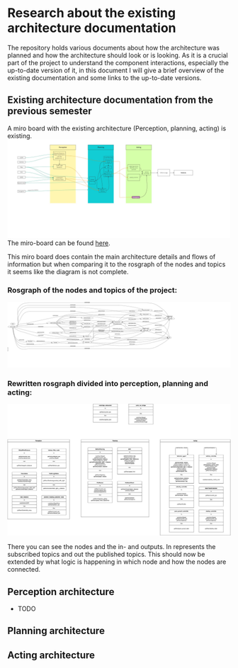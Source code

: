 # Research about the existing architecture documentation
The repository holds various documents about how the architecture was planned and how the architecture should look or is
looking. As it is a crucial part of the project to understand the component interactions, especially the up-to-date
version of it, in this document I will give a brief overview of the existing documentation and some links to the up-to-date versions.

## Existing architecture documentation from the previous semester
A miro board with the existing architecture (Perception, planning, acting) is existing.
![Architecture overview](/doc/assets/overview.jpg)
The miro-board can be found [here](https://miro.com/welcomeonboard/a1F0d1dya2FneWNtbVk4cTBDU1NiN3RiZUIxdGhHNzJBdk5aS3N4VmdBM0R5c2Z1VXZIUUN4SkkwNHpuWlk2ZXwzNDU4NzY0NTMwNjYwNzAyODIzfDI=?share_link_id=785020837509).

This miro board does contain the main architecture details and flows of information but when comparing it to the rosgraph of the nodes and topics it seems like the diagram is not complete.

### Rosgraph of the nodes and topics of the project:
[//]: # "![Up to date ros graph](/doc/assets/research_assets/rosgraph.svg)"
![Up to date ros graph](/doc/assets/research_assets/rosgraph_leaf_topics.svg)

### Rewritten rosgraph divided into perception, planning and acting:
![RosGraphDrawIO](/doc/assets/research_assets/node_path_ros.png)

There you can see the nodes and the in- and outputs. In represents the subscribed topics and out the published topics.
This should now be extended by what logic is happening in which node and how the nodes are connected.

## Perception architecture
  - TODO
## Planning architecture
  
## Acting architecture
